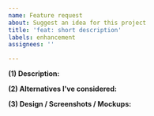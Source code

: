```yaml
---
name: Feature request
about: Suggest an idea for this project
title: 'feat: short description'
labels: enhancement
assignees: ''

---
```


**(1) Description:**
<!-- A clear and concise description of what you want to happen and how it benefits the projects. -->

**(2) Alternatives I've considered:**
<!-- A clear and concise description of any alternative solutions or features you've considered. -->

**(3) Design / Screenshots / Mockups:**
<!-- Any other context or screenshots about the feature request. -->
